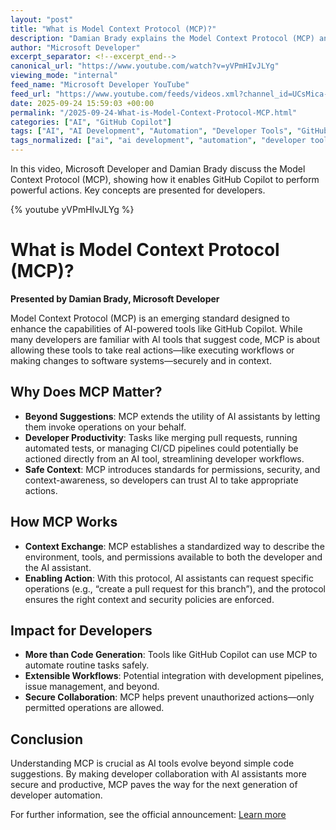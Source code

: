 ```yaml
---
layout: "post"
title: "What is Model Context Protocol (MCP)?"
description: "Damian Brady explains the Model Context Protocol (MCP) and its significance for developers, focusing on how it empowers tools like GitHub Copilot to perform real-world actions, not just generate code suggestions. This video demystifies MCP and its practical impact on modern developer workflows."
author: "Microsoft Developer"
excerpt_separator: <!--excerpt_end-->
canonical_url: "https://www.youtube.com/watch?v=yVPmHIvJLYg"
viewing_mode: "internal"
feed_name: "Microsoft Developer YouTube"
feed_url: "https://www.youtube.com/feeds/videos.xml?channel_id=UCsMica-v34Irf9KVTh6xx-g"
date: 2025-09-24 15:59:03 +00:00
permalink: "/2025-09-24-What-is-Model-Context-Protocol-MCP.html"
categories: ["AI", "GitHub Copilot"]
tags: ["AI", "AI Development", "Automation", "Developer Tools", "GitHub Copilot", "Intelligent Agents", "MCP", "Microsoft", "Programming", "Software Engineering", "Videos"]
tags_normalized: ["ai", "ai development", "automation", "developer tools", "github copilot", "intelligent agents", "mcp", "microsoft", "programming", "software engineering", "videos"]
---
```


In this video, Microsoft Developer and Damian Brady discuss the Model Context Protocol (MCP), showing how it enables GitHub Copilot to perform powerful actions. Key concepts are presented for developers.<!--excerpt_end-->

{% youtube yVPmHIvJLYg %}

# What is Model Context Protocol (MCP)?

**Presented by Damian Brady, Microsoft Developer**

Model Context Protocol (MCP) is an emerging standard designed to enhance the capabilities of AI-powered tools like GitHub Copilot. While many developers are familiar with AI tools that suggest code, MCP is about allowing these tools to take real actions—like executing workflows or making changes to software systems—securely and in context.

## Why Does MCP Matter?

- **Beyond Suggestions**: MCP extends the utility of AI assistants by letting them invoke operations on your behalf.
- **Developer Productivity**: Tasks like merging pull requests, running automated tests, or managing CI/CD pipelines could potentially be actioned directly from an AI tool, streamlining developer workflows.
- **Safe Context**: MCP introduces standards for permissions, security, and context-awareness, so developers can trust AI to take appropriate actions.

## How MCP Works

- **Context Exchange**: MCP establishes a standardized way to describe the environment, tools, and permissions available to both the developer and the AI assistant.
- **Enabling Action**: With this protocol, AI assistants can request specific operations (e.g., “create a pull request for this branch”), and the protocol ensures the right context and security policies are enforced.

## Impact for Developers

- **More than Code Generation**: Tools like GitHub Copilot can use MCP to automate routine tasks safely.
- **Extensible Workflows**: Potential integration with development pipelines, issue management, and beyond.
- **Secure Collaboration**: MCP helps prevent unauthorized actions—only permitted operations are allowed.

## Conclusion

Understanding MCP is crucial as AI tools evolve beyond simple code suggestions. By making developer collaboration with AI assistants more secure and productive, MCP paves the way for the next generation of developer automation.

For further information, see the official announcement: [Learn more](https://msft.it/6050sSKzn)

